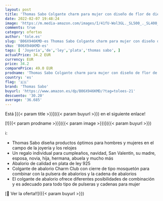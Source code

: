 ```yaml
---
layout: post
title: 'Thomas Sabo Colgante charm para mujer con diseño de flor de diente de león e inscripción Wishes Come True plata de ley 925  1457-051-21'
date: 2022-02-07 19:48:24
image: 'https://m.media-amazon.com/images/I/41fU-Wol3GL._SL500_._SL400_.jpg'
comments: true
category: ofertas
author: 'tole.es'
slug: 'B06X946KMD-es Thomas Sabo Colgante charm para mujer con diseño de flor...'
sku: 'B06X946KMD-es'
tags: [ 'Joyería','de','ley','plata','thomas sabo', ]
actualPrice: 34.2 EUR
currency: EUR
price: 34.2
comparePrice: 49.0 EUR
prodname: 'Thomas Sabo Colgante charm para mujer con diseño de flor de diente de león e inscripción Wishes Come True plata de ley 925  1457-051-21'
country: 'es'
flag: '🇪🇸'
brand: 'Thomas Sabo'
buyurl: 'https://www.amazon.es/dp/B06X946KMD/?tag=tolees-21'
descuento: '30.20'
average: '36.685'
---
```


Está [{{< param title >}}]({{< param buyurl >}}) en el siguiente enlace!

[![{{< param prodname >}}]({{< param image >}})]({{< param buyurl >}})

ℹ️:

- Thomas Sabo diseña productos óptimos para hombres y mujeres en el campo de la joyería y los relojes
- Un regalo individual para cumpleaños, navidad, San Valentín, su madre, esposa, novia, hija, hermana, abuela y mucho más
- Abalorio de calidad en plata de ley 925
- Colgante de abalorio Charm Club con cierre de tipo mosquetón para combinar con la pulsera de abalorios y la cadena de abalorios
- El colgante de abalorio ofrece diferentes posibilidades de combinación y es adecuado para todo tipo de pulseras y cadenas para mujer

[🛒 Ver la oferta!!]({{< param buyurl >}})
